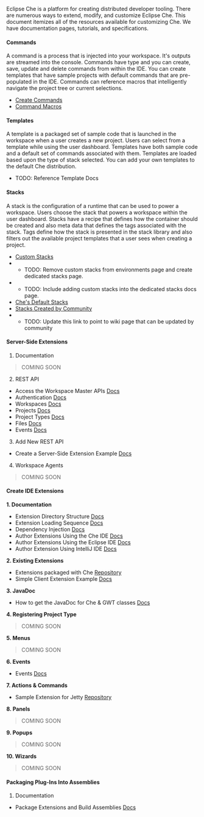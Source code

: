 Eclipse Che is a platform for creating distributed developer tooling. There are numerous ways to extend, modify, and customize Eclipse Che. This document itemizes all of the resources available for customizing Che. We have documentation pages, tutorials, and specifications.

#### Commands
A command is a process that is injected into your workspace. It's outputs are streamed into the console. Commands have type and you can create, save, update and delete commands from within the IDE. You can create templates that have sample projects with default commands that are pre-populated in the IDE. Commands can reference macros that intelligently navigate the project tree or current selections.
* [Create Commands](https://eclipse-che.readme.io/docs/commands)
* [Command Macros](https://eclipse-che.readme.io/docs/commands#macros)

#### Templates
A template is a packaged set of sample code that is launched in the workspace when a user creates a new project. Users can select from a template while using the user dashboard. Templates have both sample code and a default set of commands associated with them. Templates are loaded based upon the type of stack selected. You can add your own templates to the default Che distribution.
* TODO: Reference Template Docs

#### Stacks
A stack is the configuration of a runtime that can be used to power a workspace. Users choose the stack that powers a workspace within the user dashboard. Stacks have a recipe that defines how the container should be created and also meta data that defines the tags associated with the stack. Tags define how the stack is presented in the stack library and also filters out the available project templates that a user sees when creating a project.
* [Custom Stacks](https://eclipse-che.readme.io/docs/environments#custom-stacks)
* * TODO: Remove custom stacks from environments page and create dedicated stacks page.
* * TODO: Include adding custom stacks into the dedicated stacks docs page.
* [Che's Default Stacks](https://github.com/codenvy/dockerfiles)
* [Stacks Created by Community](https://github.com/eclipse/che/pull/570)
* * TODO: Update this link to point to wiki page that can be updated by community

#### Server-Side Extensions
1. Documentation

>COMING SOON

2. REST API
 * Access the Workspace Master APIs [Docs](https://eclipse-che.readme.io/docs/rest-api)
 * Authentication [Docs](https://eclipse-che.readme.io/docs/authentication)
 * Workspaces [Docs](https://eclipse-che.readme.io/docs/create-workspaces-and-projects)
 * Projects [Docs](https://eclipse-che.readme.io/docs/api-projects)
 * Project Types [Docs](https://eclipse-che.readme.io/docs/custom-project-types)
 * Files [Docs](https://eclipse-che.readme.io/docs/edit-build-and-run)
 * Events [Docs](https://eclipse-che.readme.io/docs/events)

3. Add New REST API
  * Create a Server-Side Extension Example [Docs](https://eclipse-che.readme.io/docs/developing-extensions#server-side-extension-example)

4. Workspace Agents

>COMING SOON

#### Create IDE Extensions
**1. Documentation**
  * Extension Directory Structure [Docs](https://eclipse-che.readme.io/docs/developing-extensions#extension-directory-structure)
  * Extension Loading Sequence [Docs](https://eclipse-che.readme.io/docs/developing-extensions#loading-sequence)
  * Dependency Injection [Docs](https://eclipse-che.readme.io/docs/developing-extensions#dependency-injection)
  * Author Extensions Using the Che IDE [Docs](https://eclipse-che.readme.io/docs/developing-extensions#author-extensions-using-the-che-ide)
  * Author Extensions Using the Eclipse IDE [Docs](https://eclipse-che.readme.io/docs/developing-extensions#author-extensions-using-the-eclipse-ide)
  * Author Extension Using IntelliJ IDE [Docs](https://eclipse-che.readme.io/docs/developing-extensions#author-extensions-using-intellij-ide)

**2. Existing Extensions**
  * Extensions packaged with Che [Repository](https://github.com/eclipse/che/tree/master/plugins)
  * Simple Client Extension Example [Docs](https://eclipse-che.readme.io/docs/developing-extensions#ide-extension-example)

**3. JavaDoc**

* How to get the JavaDoc for Che & GWT classes [Docs](https://eclipse-che.readme.io/v4.0/docs/java-class-reference)

**4. Registering Project Type**
>COMING SOON

**5. Menus**
>COMING SOON

**6. Events**
 * Events [Docs](https://eclipse-che.readme.io/docs/events)

**7. Actions & Commands**
 * Sample Extension for Jetty [Repository](https://github.com/benoitf/ide-plugin-demo)
 
**8. Panels**
>COMING SOON

**9. Popups**
>COMING SOON

**10. Wizards**
>COMING SOON

#### Packaging Plug-Ins Into Assemblies
1. Documentation
  * Package Extensions and Build Assemblies [Docs](https://eclipse-che.readme.io/docs/developing-extensions#package-extensions)

